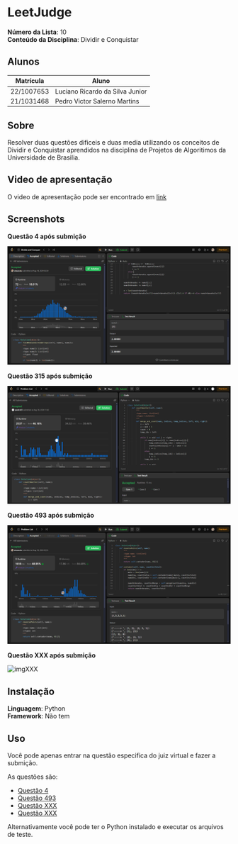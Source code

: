 # LeetJudge

**Número da Lista**: 10<br>
**Conteúdo da Disciplina**: Dividir e Conquistar<br>

## Alunos
| Matrícula  | Aluno                           |
| ---------- | ------------------------------- |
| 22/1007653 | Luciano Ricardo da Silva Junior |
| 21/1031468 | Pedro Victor Salerno Martins    |

## Sobre 
Resolver duas questões dificeis e duas media utilizando os conceitos de Dividir e Conquistar aprendidos na disciplina de Projetos de Algoritimos da Universidade de Brasilia.

## Video de apresentação
O video de apresentação pode ser encontrado em [link]()

## Screenshots

**Questão 4 após submição**

![img4](assets/img4.png)

**Questão 315 após submição**

![img315](assets/img315.png)

**Questão 493 após submição**

![img493](assets/img493.png)


**Questão XXX após submição**

![imgXXX](assets/imgXXX.png)


## Instalação

**Linguagem**: Python<br>
**Framework**: Não tem<br>

## Uso

Você pode apenas entrar na questão especifica do juiz virtual e fazer a submição.

As questões são:

- [Questão 4](https://leetcode.com/problems/median-of-two-sorted-arrays/description/)
- [Questão 493](https://leetcode.com/problems/reverse-pairs/description/)
- [Questão XXX]()
- [Questão XXX]()

Alternativamente você pode ter o Python instalado e executar os arquivos de teste.

